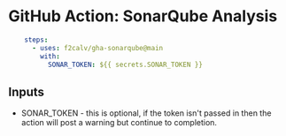 # GitHub Action: SonarQube Analysis

```yaml
    steps:
      - uses: f2calv/gha-sonarqube@main
        with:
          SONAR_TOKEN: ${{ secrets.SONAR_TOKEN }}
```

## Inputs

- SONAR_TOKEN - this is optional, if the token isn't passed in then the action will post a warning but continue to completion.
